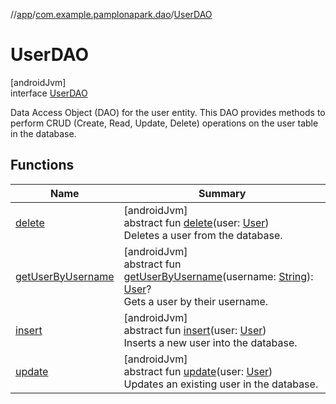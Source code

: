 //[app](../../../index.md)/[com.example.pamplonapark.dao](../index.md)/[UserDAO](index.md)

# UserDAO

[androidJvm]\
interface [UserDAO](index.md)

Data Access Object (DAO) for the user entity. This DAO provides methods to perform CRUD (Create, Read, Update, Delete) operations on the user table in the database.

## Functions

| Name | Summary |
|---|---|
| [delete](delete.md) | [androidJvm]<br>abstract fun [delete](delete.md)(user: [User](../../com.example.pamplonapark.dataModels/-user/index.md))<br>Deletes a user from the database. |
| [getUserByUsername](get-user-by-username.md) | [androidJvm]<br>abstract fun [getUserByUsername](get-user-by-username.md)(username: [String](https://kotlinlang.org/api/latest/jvm/stdlib/kotlin/-string/index.html)): [User](../../com.example.pamplonapark.dataModels/-user/index.md)?<br>Gets a user by their username. |
| [insert](insert.md) | [androidJvm]<br>abstract fun [insert](insert.md)(user: [User](../../com.example.pamplonapark.dataModels/-user/index.md))<br>Inserts a new user into the database. |
| [update](update.md) | [androidJvm]<br>abstract fun [update](update.md)(user: [User](../../com.example.pamplonapark.dataModels/-user/index.md))<br>Updates an existing user in the database. |
